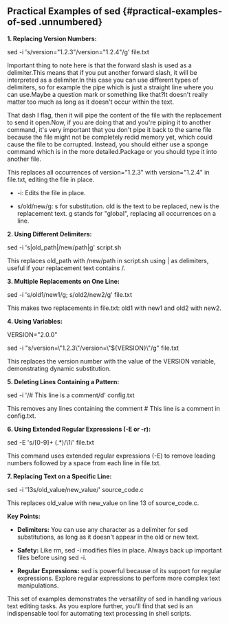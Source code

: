 ﻿## **Practical Examples of sed** {#practical-examples-of-sed .unnumbered}

**1. Replacing Version Numbers:**

sed -i \'s/version=\"1.2.3\"/version=\"1.2.4\"/g\' file.txt

Important thing to note here is that the forward slash is used as a delimiter.This means that if you put another forward slash, it will be interpreted as a delimiter.In this case you can use different types of delimiters, so for example the pipe which is just a straight line where you can use.Maybe a question mark or something like that?It doesn\'t really matter too much as long as it doesn\'t occur within the text.

That dash I flag, then it will pipe the content of the file with the replacement to send it open.Now, if you are doing that and you\'re piping it to another command, it\'s very important that you don\'t pipe it back to the same file because the file might not be completely redid memory yet, which could cause the file to be corrupted. Instead, you should either use a sponge command which is in the more detailed.Package or you should type it into another file.

This replaces all occurrences of version=\"1.2.3\" with version=\"1.2.4\" in file.txt, editing the file in place.

-   -i: Edits the file in place.

-   s/old/new/g: s for substitution. old is the text to be replaced, new is the replacement text. g stands for \"global\", replacing all occurrences on a line.

**2. Using Different Delimiters:**

sed -i \'s\|old_path\|/new/path\|g\' script.sh

This replaces old_path with /new/path in script.sh using \| as delimiters, useful if your replacement text contains /.

**3. Multiple Replacements on One Line:**

sed -i \'s/old1/new1/g; s/old2/new2/g\' file.txt

This makes two replacements in file.txt: old1 with new1 and old2 with new2.

**4. Using Variables:**

VERSION=\"2.0.0\"

sed -i \"s/version=\\\"1.2.3\\\"/version=\\\"\${VERSION}\\\"/g\" file.txt

This replaces the version number with the value of the VERSION variable, demonstrating dynamic substitution.

**5. Deleting Lines Containing a Pattern:**

sed -i \'/# This line is a comment/d\' config.txt

This removes any lines containing the comment \# This line is a comment in config.txt.

**6. Using Extended Regular Expressions (-E or -r):**

sed -E \'s/\[0-9\]+ (.\*)/\\1/\' file.txt

This command uses extended regular expressions (-E) to remove leading numbers followed by a space from each line in file.txt.

**7. Replacing Text on a Specific Line:**

sed -i \'13s/old_value/new_value/\' source_code.c

This replaces old_value with new_value on line 13 of source_code.c.

**Key Points:**

-   **Delimiters:** You can use any character as a delimiter for sed substitutions, as long as it doesn\'t appear in the old or new text.

-   **Safety:** Like rm, sed -i modifies files in place. Always back up important files before using sed -i.

-   **Regular Expressions:** sed is powerful because of its support for regular expressions. Explore regular expressions to perform more complex text manipulations.

This set of examples demonstrates the versatility of sed in handling various text editing tasks. As you explore further, you\'ll find that sed is an indispensable tool for automating text processing in shell scripts.


